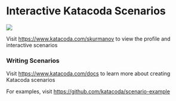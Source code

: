 # Interactive Katacoda Scenarios

[![](http://shields.katacoda.com/katacoda/skurmanov/count.svg)](https://www.katacoda.com/skurmanov "Get your profile on Katacoda.com")

Visit https://www.katacoda.com/skurmanov to view the profile and interactive scenarios

### Writing Scenarios
Visit https://www.katacoda.com/docs to learn more about creating Katacoda scenarios

For examples, visit https://github.com/katacoda/scenario-example
